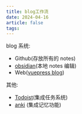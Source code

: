 ```yaml
---
title: blog工作流
date: 2024-04-16
article: false
tags: 
---
```


blog 系统:
- Github(存放所有的 notes)
- [obsidian](obsidian)(本地 notes 编辑)
- Web([vuepress blog](vuepress%20blog))

其他:
- [Todoist](Todoist)(集成任务系统)
- [anki](anki) (集成记忆功能)
